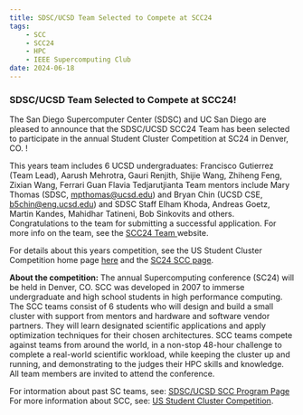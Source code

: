 ```yaml
---
title: SDSC/UCSD Team Selected to Compete at SCC24
tags:
    - SCC
    - SCC24
    - HPC
    - IEEE Supercomputing Club
date: 2024-06-18
---
```


<h3>SDSC/UCSD Team Selected to Compete at SCC24!</h3>
<p>The San Diego Supercomputer Center (SDSC) and UC San Diego are pleased to announce that the SDSC/UCSD SCC24 Team has been selected to participate in the annual Student Cluster Competition at SC24 in Denver, CO. ! 

This years team includes 6 UCSD undergraduates: Francisco Gutierrez (Team Lead), Aarush Mehrotra, Gauri Renjith, Shijie Wang, Zhiheng Feng, Zixian Wang, Ferrari Guan Flavia	Tedjarutjianta Team mentors include Mary Thomas (SDSC, mpthomas@ucsd.edu) and Bryan Chin (UCSD CSE, b5chin@eng.ucsd.edu) and SDSC Staff Elham Khoda, Andreas Goetz, Martin Kandes, Mahidhar Tatineni, Bob Sinkovits and others. Congratulations to the team for submitting a successful application. For more info on the team, see the <a href="https://hpc-students.sdsc.edu/scc/scc24/">SCC24 Team </a> website.
</p>
<p>
For details about this years competition, see the US Student Cluster Competition home page <a href="https://www.studentclustercompetition.us/">here</a> and the <a href="https://sc24.supercomputing.org/program/studentssc/student-cluster-competition/">SC24 SCC page</a>.
</p>
<p>
<b>About the competition:</b> The annual Supercomputing conference (SC24) will be held in Denver, CO. SCC was developed in 2007 to immerse undergraduate and high school students in high performance computing. The SCC teams consist of 6 students who will design and build a small cluster with support from mentors and hardware and software vendor partners. They will learn designated scientific applications and apply optimization techniques for their chosen architectures. SCC teams compete against teams from around the world, in a non-stop 48-hour challenge to complete a real-world scientific workload, while keeping the cluster up and running, and demonstrating to the judges their HPC skills and knowledge. All team members are invited to attend the conference. 
</P>
<P>
For intormation about past SC teams, see: <a href="https://hpc-students.sdsc.edu/scc/">SDSC/UCSD SCC Program Page</a> 
For more information about SCC, see: <a href="https://studentclustercompetition.us/">US Student Cluster Competition</a>.
</p>
